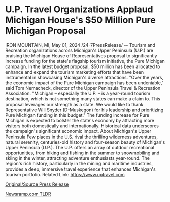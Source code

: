 # U.P. Travel Organizations Applaud Michigan House's $50 Million Pure Michigan Proposal

IRON MOUNTAIN, MI, May 01, 2024 /24-7PressRelease/ -- Tourism and Recreation organizations across Michigan's Upper Peninsula (U.P.) are praising the Michigan House of Representatives proposal to significantly increase funding for the state's flagship tourism initiative, the Pure Michigan campaign.   In the latest budget proposal, $50 million has been allocated to enhance and expand the tourism marketing efforts that have been instrumental in showcasing Michigan's diverse attractions.  "Over the years, the economic impact of the Pure Michigan campaign has been undeniable," said Tom Nemacheck, director of the Upper Peninsula Travel & Recreation Association. "Michigan – especially the U.P. – is a year-round tourism destination, which is not something many states can make a claim to. This proposal leverages our strength as a state. We would like to thank Representative Will Snyder (D-Muskegon) for his leadership and prioritizing Pure Michigan funding in this budget."  The funding increase for Pure Michigan is expected to bolster the state's economy by attracting more visitors both domestically and internationally. Historical data underscores the campaign's significant economic impact.  About Michigan's Upper Peninsula Few places in the U.S. rival the thrilling wilderness adventures, natural serenity, centuries-old history and four-season beauty of Michigan's Upper Peninsula (U.P.). The U.P. offers an array of outdoor recreational opportunities, from hiking and fishing in the summer to snowmobiling and skiing in the winter, attracting adventure enthusiasts year-round. The region's rich history, particularly in the mining and maritime industries, provides a deep, immersive travel experience that enhances Michigan's tourism portfolio.  Related Link: https://www.uptravel.com 

[Original/Source Press Release](https://www.24-7pressrelease.com/press-release/510544/up-travel-organizations-applaud-michigan-houses-50-million-pure-michigan-proposal) 

[Newsramp.com TLDR](https://newsramp.com/None) 